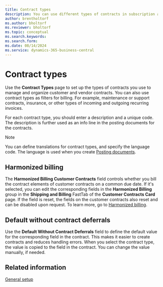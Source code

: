 ```yaml
---
title: Contract types
description: You can use different types of contracts in subscription and recurring billing.
author: brentholtorf
ms.author: bholtorf
ms.reviewer: bholtorf
ms.topic: conceptual
ms.search.keywords: 
ms.search.form: 
ms.date: 08/14/2024
ms.service: dynamics-365-business-central
---
```


# Contract types

Use the **Contract Types** page to set up the types of contracts you use to manage and organize customer and vendor contracts. You can also use contract types as filters for billing. For example, maintenance or support contracts, insurance, or other types of incoming and outgoing recurring invoices.

For each contract type, you should enter a description and a unique code. The description is further used as an info line in the posting documents for the contracts.

> [!NOTE]
> You can define translations for contract types, and specify the language code. The language is used when you create [Posting documents](../posting-documents.md).

## Harmonized billing

The **Harmonized Billing Customer Contracts** field controls whether you bill the contract elements of customer contracts on a common due date. If it's selected, you can edit the corresponding fields in the **Harmonized Billing** group in the **Shipping and Billing** FastTab of the **Customer Contracts Card** page. If the field is reset, the fields on the customer contracts also reset and can be disabled upon request. To learn more, go to [Harmonized billing](../working-with-contracts/customer-contracts.md#harmonized-billing).

## Default without contract deferrals

Use the **Default Without Contract Deferrals** field to define the default value for the corresponding field in the contract. This makes it easier to create contracts and reduces handling errors. When you select the contract type, the value is copied to the field in the contract. You can change the value manually, if needed.

## Related information

[General setup](general.md)  
